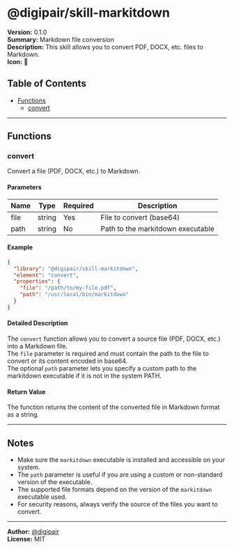 # @digipair/skill-markitdown

**Version:** 0.1.0  
**Summary:** Markdown file conversion  
**Description:** This skill allows you to convert PDF, DOCX, etc. files to Markdown.  
**Icon:** 📄

## Table of Contents

- [Functions](#functions)
  - [convert](#convert)

---

## Functions

### convert

Convert a file (PDF, DOCX, etc.) to Markdown.

#### Parameters

| Name | Type   | Required | Description                             |
| ---- | ------ | -------- | --------------------------------------- |
| file | string | Yes      | File to convert (base64) |
| path | string | No       | Path to the markitdown executable       |

#### Example

```json
{
  "library": "@digipair/skill-markitdown",
  "element": "convert",
  "properties": {
    "file": "/path/to/my-file.pdf",
    "path": "/usr/local/bin/markitdown"
  }
}
```

#### Detailed Description

The `convert` function allows you to convert a source file (PDF, DOCX, etc.) into a Markdown file.  
The `file` parameter is required and must contain the path to the file to convert or its content encoded in base64.  
The optional `path` parameter lets you specify a custom path to the markitdown executable if it is not in the system PATH.

#### Return Value

The function returns the content of the converted file in Markdown format as a string.

---

## Notes

- Make sure the `markitdown` executable is installed and accessible on your system.
- The `path` parameter is useful if you are using a custom or non-standard version of the executable.
- The supported file formats depend on the version of the `markitdown` executable used.
- For security reasons, always verify the source of the files you want to convert.

---

**Author:** [@digipair](https://github.com/digipair)  
**License:** MIT
